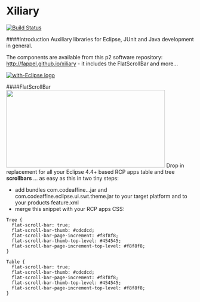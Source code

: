 Xiliary
=======

[![Build Status](https://travis-ci.org/fappel/xiliary.svg?branch=master)](https://travis-ci.org/fappel/xiliary)

####Introduction
Auxiliary libraries for Eclipse, JUnit and Java development in general.

The components are available from this p2 software repository: http://fappel.github.io/xiliary - it includes the FlatScrollBar and more...

<a href="http://with-eclipse.github.io/" target="_blank">
<img alt="with-Eclipse logo" src="http://with-eclipse.github.io/with-eclipse-0.jpg" />
</a>


####FlatScrollBar
<img src="http://www.codeaffine.com/wp-content/uploads/2015/01/style-scrollbar.png" width="425" height="207"/>
Drop in replacement for all your Eclipse 4.4+ based RCP apps table and tree **scrollbars** ...
as easy as this in two tiny steps:
 * add bundles com.codeaffine...jar and com.codeaffine.eclipse.ui.swt.theme.jar to your target platform and to your products feature.xml
 * merge this snippet with your RCP apps CSS:
```
Tree {
  flat-scroll-bar: true;
  flat-scroll-bar-thumb: #cdcdcd;
  flat-scroll-bar-page-increment: #f8f8f8;
  flat-scroll-bar-thumb-top-level: #454545;
  flat-scroll-bar-page-increment-top-level: #f8f8f8;
}

Table {
  flat-scroll-bar: true;
  flat-scroll-bar-thumb: #cdcdcd;
  flat-scroll-bar-page-increment: #f8f8f8;
  flat-scroll-bar-thumb-top-level: #454545;
  flat-scroll-bar-page-increment-top-level: #f8f8f8;
}
```
